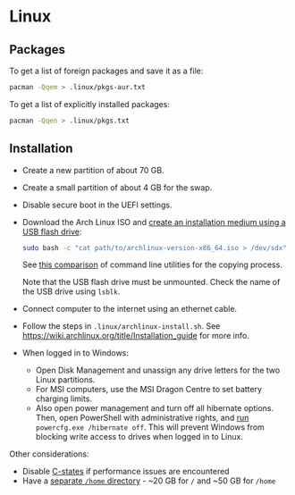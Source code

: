 # Linux

## Packages

To get a list of foreign packages and save it as a file:

```sh
pacman -Qqem > .linux/pkgs-aur.txt
```

To get a list of explicitly installed packages:

```sh
pacman -Qqen > .linux/pkgs.txt
```

## Installation

- Create a new partition of about 70 GB.
- Create a small partition of about 4 GB for the swap.
- Disable secure boot in the UEFI settings.
- Download the Arch Linux ISO and [create an installation medium using a USB flash drive](https://wiki.archlinux.org/title/USB_flash_installation_medium):

  ```sh
  sudo bash -c "cat path/to/archlinux-version-x86_64.iso > /dev/sdx"
  ```

  See [this comparison](https://unix.stackexchange.com/q/224277) of command line utilities for the copying process.

  Note that the USB flash drive must be unmounted. Check the name of the USB drive using `lsblk`.

- Connect computer to the internet using an ethernet cable.
- Follow the steps in `.linux/archlinux-install.sh`. See <https://wiki.archlinux.org/title/Installation_guide> for more info.
- When logged in to Windows:
  - Open Disk Management and unassign any drive letters for the two Linux partitions.
  - For MSI computers, use the MSI Dragon Centre to set battery charging limits.
  - Also open power management and turn off all hibernate options. Then, open PowerShell with administrative rights, and [run](https://learn.microsoft.com/en-us/troubleshoot/windows-client/deployment/disable-and-re-enable-hibernation) `powercfg.exe /hibernate off`. This will prevent Windows from blocking write access to drives when logged in to Linux.
<!-- - [Disable USB autosuspend in TLP](https://wiki.archlinux.org/title/TLP#USB_autosuspend) to allow USB charging. -->

Other considerations:

- Disable [C-states](https://learn.microsoft.com/en-us/previous-versions/windows/desktop/xperf/p-states-and-c-states) if performance issues are encountered
- Have a [separate `/home` directory](https://help.ubuntu.com/community/Partitioning/Home/Moving) - ~20 GB for `/` and ~50 GB for `/home`
